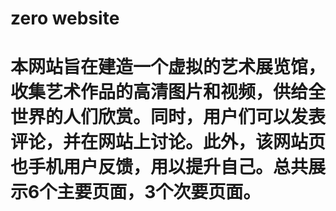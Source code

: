 # zero website
# 本网站旨在建造一个虚拟的艺术展览馆，收集艺术作品的高清图片和视频，供给全世界的人们欣赏。同时，用户们可以发表评论，并在网站上讨论。此外，该网站页也手机用户反馈，用以提升自己。总共展示6个主要页面，3个次要页面。
